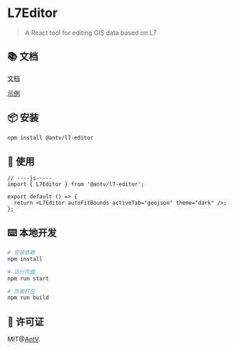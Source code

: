 # L7Editor

> A React tool for editing GIS data based on L7

## 📚 文档

[文档](https://l7editor.antv.antgroup.com/docs)

[示例](https://l7editor.antv.antgroup.com)

## 📦 安装

```bash
npm install @antv/l7-editor
```

## 🔨 使用

```tsx | pure
// ----js-----
import { L7Editor } from '@antv/l7-editor';

export default () => {
  return <L7Editor autoFitBounds activeTab="geojson" theme="dark" />;
};
```

## ⌨️ 本地开发

```bash
# 安装依赖
npm install

# 运行页面
npm run start

# 页面打包
npm run build
```

## 📖 许可证

MIT@[AntV](https://github.com/antvis).
